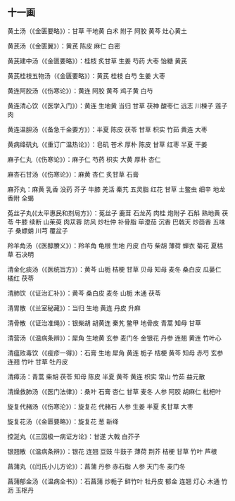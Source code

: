 ## 十一画

黄土汤（《金匮要略》）：甘草 干地黄 白术 附子 阿胶 黄芩 灶心黄土

黄芪汤（《金匮翼》）：黄芪 陈皮 麻仁 白密

黄芪建中汤（《金匮要略》）：桂枝 炙甘草 生姜 芍药 大枣 饴糖 黄芪

黄芪桂枝五物汤（《金匮要略》）：黄芪 桂枝 白芍 生姜 大枣

黄连阿胶汤（《伤寒论》）：黄连 阿胶 黄芩 鸡子黄 白芍

黄连清心饮（《医学入门》）：黄连 生地黄 当归 甘草 茯神 酸枣仁 远志 川楝子 莲子肉

黄连温胆汤（《备急千金要方》）：半夏 陈皮 茯苓 甘草 枳实 竹茹 黄连 大枣

黄病绛矾丸（《重订广温热论》）：皂矶 苍术 厚朴 陈皮 甘草 红枣 半夏 干姜

麻子仁丸（《伤寒论》）：麻子仁 芍药 枳实 大黄 厚朴 杏仁

麻杏石甘汤（《伤寒论》）：麻黄 杏仁 炙甘草 石膏

麻芥丸：麻黄 乳香 没药 芥子 牛膝 羌活 秦艽 五灵脂 红花 甘草 土鳖虫 细辛 地龙 香附 全蝎

菟丝子丸(《太平惠民和剂局方》）：莬丝子 鹿茸 石龙芮 肉桂 炮附子 石斛 熟地黄 茯苓 牛膝 续断 山茱萸 肉苁蓉 防风 炒杜仲 补骨脂 荜澄茄 沉香 巴戟天 炒茴香 五味子 桑螵蛸 川芎 覆盆子

羚羊角汤（《医醇賸义》）：羚羊角 龟根 生地 丹皮 白芍 柴胡 薄荷 蝉衣 菊花 夏枯草 石决明

清金化痰汤（《医统旨方》）：黄芩 山栀 桔梗 甘草 贝母 知母 麦冬 桑白皮 瓜蒌仁 橘红 茯苓

清肺饮（《证治汇补》）：黄芩 桑白皮 麦冬 山栀 木通 茯苓

清胃散（《兰室秘藏》）：当归 生地 黄连 丹皮 升麻

清骨散（《证治准绳》）：银柴胡 胡黄连 秦艽 鳖甲 地骨皮 青蒿 知母 甘草

清营汤（《温病条辨》）：犀角 生地黄 玄参 麦门冬 金银花 丹参 连翘 黄连 竹叶心

清瘟败毒饮（《疫疹一得》）：石膏 生地 犀角 黄连 栀子 桔梗 黄芩 知母 赤芍 玄参 连翘 竹叶 甘草 牡丹皮

清瘴汤：青蒿 柴胡 茯苓 知母 陈皮 半夏 黄芩 黄连 枳实 常山 竹茹 益元散

清燥救肺汤（《医门法律》）：桑叶 石膏 杏仁 甘草 麦冬 人参 阿胶 胡麻仁 枇杷叶

旋复代赭汤（《伤寒沦》）：旋复花 代赭石 人参 生姜 半夏 炙甘草 大枣

旋复花汤（《金匮要略》）：旋复花  葱  新绛

控涎丸（《三因极一病证方论》：甘遂 大戟 白芥子

银翘散（《温病条辨》）：银花 连翘 豆豉 牛鼓子 薄荷 荆芥 桔梗 甘草 竹叶 芦根

菖蒲丸（《闫氏小儿方论》）：菖蒲 丹参 赤石脂 人参 天门冬 麦门冬

菖蒲郁金汤（《温病全书》）：石菖蒲 炒栀子 鲜竹叶 牡丹皮 郁金 连翘 灯心 木通 竹沥 玉枢丹
